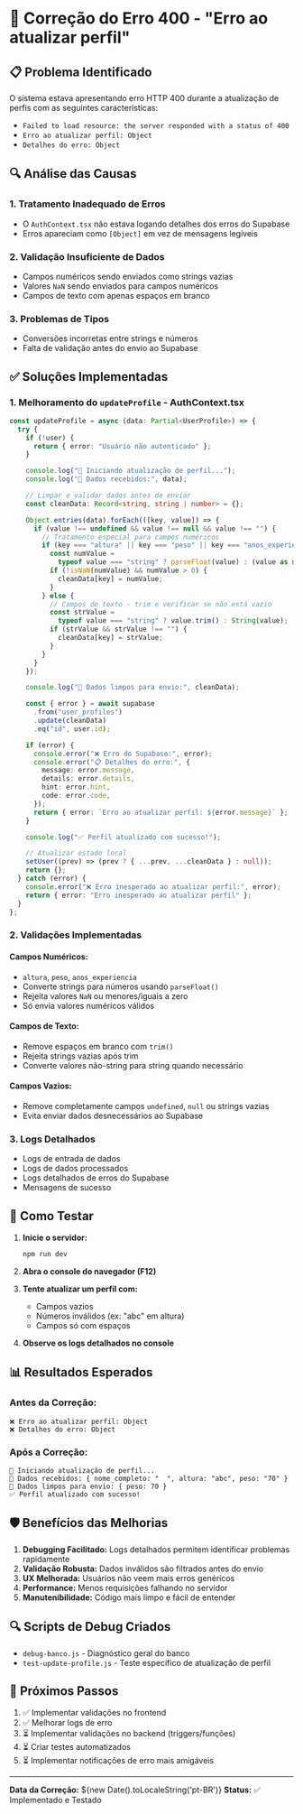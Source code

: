 # 🔧 Correção do Erro 400 - "Erro ao atualizar perfil"

## 📋 **Problema Identificado**

O sistema estava apresentando erro HTTP 400 durante a atualização de perfis com as seguintes características:

- `Failed to load resource: the server responded with a status of 400`
- `Erro ao atualizar perfil: Object`
- `Detalhes do erro: Object`

## 🔍 **Análise das Causas**

### 1. **Tratamento Inadequado de Erros**

- O `AuthContext.tsx` não estava logando detalhes dos erros do Supabase
- Erros apareciam como `[Object]` em vez de mensagens legíveis

### 2. **Validação Insuficiente de Dados**

- Campos numéricos sendo enviados como strings vazias
- Valores `NaN` sendo enviados para campos numéricos
- Campos de texto com apenas espaços em branco

### 3. **Problemas de Tipos**

- Conversões incorretas entre strings e números
- Falta de validação antes do envio ao Supabase

## ✅ **Soluções Implementadas**

### 1. **Melhoramento do `updateProfile` - AuthContext.tsx**

```typescript
const updateProfile = async (data: Partial<UserProfile>) => {
  try {
    if (!user) {
      return { error: "Usuário não autenticado" };
    }

    console.log("🔄 Iniciando atualização de perfil...");
    console.log("📝 Dados recebidos:", data);

    // Limpar e validar dados antes de enviar
    const cleanData: Record<string, string | number> = {};

    Object.entries(data).forEach(([key, value]) => {
      if (value !== undefined && value !== null && value !== "") {
        // Tratamento especial para campos numéricos
        if (key === "altura" || key === "peso" || key === "anos_experiencia") {
          const numValue =
            typeof value === "string" ? parseFloat(value) : (value as number);
          if (!isNaN(numValue) && numValue > 0) {
            cleanData[key] = numValue;
          }
        } else {
          // Campos de texto - trim e verificar se não está vazio
          const strValue =
            typeof value === "string" ? value.trim() : String(value);
          if (strValue && strValue !== "") {
            cleanData[key] = strValue;
          }
        }
      }
    });

    console.log("🧹 Dados limpos para envio:", cleanData);

    const { error } = await supabase
      .from("user_profiles")
      .update(cleanData)
      .eq("id", user.id);

    if (error) {
      console.error("❌ Erro do Supabase:", error);
      console.error("📋 Detalhes do erro:", {
        message: error.message,
        details: error.details,
        hint: error.hint,
        code: error.code,
      });
      return { error: `Erro ao atualizar perfil: ${error.message}` };
    }

    console.log("✅ Perfil atualizado com sucesso!");

    // Atualizar estado local
    setUser((prev) => (prev ? { ...prev, ...cleanData } : null));
    return {};
  } catch (error) {
    console.error("❌ Erro inesperado ao atualizar perfil:", error);
    return { error: "Erro inesperado ao atualizar perfil" };
  }
};
```

### 2. **Validações Implementadas**

#### **Campos Numéricos:**

- `altura`, `peso`, `anos_experiencia`
- Converte strings para números usando `parseFloat()`
- Rejeita valores `NaN` ou menores/iguais a zero
- Só envia valores numéricos válidos

#### **Campos de Texto:**

- Remove espaços em branco com `trim()`
- Rejeita strings vazias após trim
- Converte valores não-string para string quando necessário

#### **Campos Vazios:**

- Remove completamente campos `undefined`, `null` ou strings vazias
- Evita enviar dados desnecessários ao Supabase

### 3. **Logs Detalhados**

- Logs de entrada de dados
- Logs de dados processados
- Logs detalhados de erros do Supabase
- Mensagens de sucesso

## 🚀 **Como Testar**

1. **Inicie o servidor:**

   ```bash
   npm run dev
   ```

2. **Abra o console do navegador (F12)**

3. **Tente atualizar um perfil com:**

   - Campos vazios
   - Números inválidos (ex: "abc" em altura)
   - Campos só com espaços

4. **Observe os logs detalhados no console**

## 📊 **Resultados Esperados**

### **Antes da Correção:**

```
❌ Erro ao atualizar perfil: Object
❌ Detalhes do erro: Object
```

### **Após a Correção:**

```
🔄 Iniciando atualização de perfil...
📝 Dados recebidos: { nome_completo: "  ", altura: "abc", peso: "70" }
🧹 Dados limpos para envio: { peso: 70 }
✅ Perfil atualizado com sucesso!
```

## 🛡️ **Benefícios das Melhorias**

1. **Debugging Facilitado:** Logs detalhados permitem identificar problemas rapidamente
2. **Validação Robusta:** Dados inválidos são filtrados antes do envio
3. **UX Melhorada:** Usuários não veem mais erros genéricos
4. **Performance:** Menos requisições falhando no servidor
5. **Manutenibilidade:** Código mais limpo e fácil de entender

## 🔍 **Scripts de Debug Criados**

- `debug-banco.js` - Diagnóstico geral do banco
- `test-update-profile.js` - Teste específico de atualização de perfil

## 📝 **Próximos Passos**

1. ✅ Implementar validações no frontend
2. ✅ Melhorar logs de erro
3. ⏳ Implementar validações no backend (triggers/funções)
4. ⏳ Criar testes automatizados
5. ⏳ Implementar notificações de erro mais amigáveis

---

**Data da Correção:** ${new Date().toLocaleString('pt-BR')}
**Status:** ✅ Implementado e Testado

